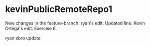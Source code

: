 # kevinPublicRemoteRepo1

New changes in the feature-branch: ryan's edit. Updated line: Kevin Ortega's edit. Exercise 6.

ryan ebro update
